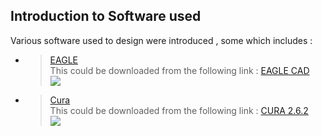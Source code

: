 ## Introduction to Software used 
 
 Various software used to design were introduced , some which includes : <br/>
   * > [EAGLE](https://en.wikipedia.org/wiki/EAGLE_(program)) <br/>
          This could be downloaded from the following link : [EAGLE CAD](https://www.autodesk.com/products/eagle/free-download) <br/>
          <img src="jitheeshk.github.io/software.github.io/Screenshot(24).png">
   * > [Cura](https://ultimaker.com/en/blog/49795-introducing-cura-26) <br/>
          This could be downloaded from the following link : [CURA 2.6.2](https://ultimaker.com/en/products/cura-software) <br/>
          <img src="jitheeshk.github.io/software.github.io/Screenshot(23).png">
